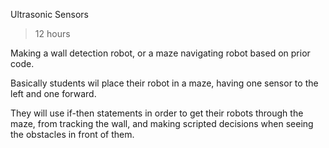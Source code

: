 Ultrasonic Sensors


> 12 hours 


Making a wall detection robot, or a maze navigating robot based on prior code.


Basically students wil place their robot in a maze, having one sensor to the left and one forward.


They will use if-then statements in order to get their robots through the maze, from tracking the wall, and making 
scripted decisions when seeing the obstacles in front of them.


